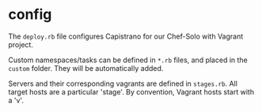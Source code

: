 # config

The `deploy.rb` file configures Capistrano for our Chef-Solo with Vagrant project.

Custom namespaces/tasks can be defined in `*.rb` files, and placed in the `custom` folder. They will be automatically added.

Servers and their corresponding vagrants are defined in `stages.rb`. All target hosts are a particular 'stage'. By convention, Vagrant hosts start with a 'v'.
